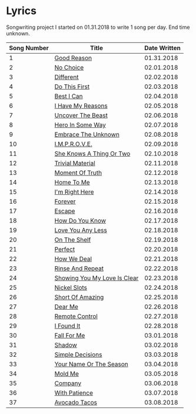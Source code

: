 # Lyrics
Songwriting project I started on 01.31.2018 to write 1 song per day. End time unknown.

| Song Number | Title | Date Written |
|---|---|---|
| 1 |[Good Reason](https://github.com/thisislink/Lyrics/blob/master/Songs/GoodReason.txt)| 01.31.2018
| 2 |[No Choice](https://github.com/thisislink/Lyrics/blob/master/Songs/NoChoice.txt)| 02.01.2018
| 3 |[Different](https://github.com/thisislink/Lyrics/blob/master/Songs/Different.txt)| 02.02.2018
| 4 |[Do This First](https://github.com/thisislink/Lyrics/blob/master/Songs/DoThisFirst.txt)| 02.03.2018
| 5 |[Best I Can](https://github.com/thisislink/Lyrics/blob/master/Songs/BestICan.txt)| 02.04.2018
| 6 |[I Have My Reasons](https://github.com/thisislink/Lyrics/blob/master/Songs/IHaveMyReasons.txt)| 02.05.2018
| 7 |[Uncover The Beast](https://github.com/thisislink/Lyrics/blob/master/Songs/UncoverTheBeast.txt)| 02.06.2018
| 8 |[Hero In Some Way](https://github.com/thisislink/Lyrics/blob/master/Songs/HeroInSomeWay.txt)| 02.07.2018
| 9 |[Embrace The Unknown](https://github.com/thisislink/Lyrics/blob/master/Songs/EmbraceTheUnknown.txt)| 02.08.2018
| 10|[I.M.P.R.O.V.E.](https://github.com/thisislink/Lyrics/blob/master/Songs/I.M.P.R.O.V.E..txt)| 02.09.2018
| 11|[She Knows A Thing Or Two](https://github.com/thisislink/Lyrics/blob/master/Songs/SheKnowsAThingOrTwo.txt)| 02.10.2018
| 12|[Trivial Material](https://github.com/thisislink/Lyrics/blob/master/Songs/TrivialMaterial.txt)| 02.11.2018
| 13|[Moment Of Truth](https://github.com/thisislink/Lyrics/blob/master/Songs/MomentOfTruth.txt)| 02.12.2018
| 14|[Home To Me](https://github.com/thisislink/Lyrics/blob/master/Songs/HomeToMe.txt)| 02.13.2018
| 15|[I'm Right Here](https://github.com/thisislink/Lyrics/blob/master/Songs/ImRightHere.txt)| 02.14.2018
| 16|[Forever](https://github.com/thisislink/Lyrics/blob/master/Songs/Forever.txt)| 02.15.2018
| 17|[Escape](https://github.com/thisislink/Lyrics/blob/master/Songs/Escape.txt)| 02.16.2018
| 18|[How Do You Know](https://github.com/thisislink/Lyrics/blob/master/Songs/HowDoYouKnow.txt)| 02.17.2018
| 19|[Love You Any Less](https://github.com/thisislink/Lyrics/blob/master/Songs/LoveYouAnyLess.txt)| 02.18.2018
| 20|[On The Shelf](https://github.com/thisislink/Lyrics/blob/master/Songs/OnTheShelf.txt)| 02.19.2018
| 21|[Perfect](https://github.com/thisislink/Lyrics/blob/master/Songs/Perfect.txt)| 02.20.2018
| 22|[How We Deal](https://github.com/thisislink/Lyrics/blob/master/Songs/HowWeDeal.txt)| 02.21.2018
| 23|[Rinse And Repeat](https://github.com/thisislink/Lyrics/blob/master/Songs/RinseAndRepeat.txt)| 02.22.2018
| 24|[Showing You My Love Is Clear](https://github.com/thisislink/Lyrics/blob/master/Songs/ShowingYouMyLoveIsClear.txt)| 02.23.2018
| 25|[Nickel Slots](https://github.com/thisislink/Lyrics/blob/master/Songs/NickelSlots.txt)| 02.24.2018
| 26|[Short Of Amazing](https://github.com/thisislink/Lyrics/blob/master/Songs/ShortOfAmazing.txt)| 02.25.2018
| 27|[Dear Me](https://github.com/thisislink/Lyrics/blob/master/Songs/DearMe.txt)| 02.26.2018
| 28|[Remote Control](https://github.com/thisislink/Lyrics/blob/master/Songs/RemoteControl.txt)| 02.27.2018
| 29|[I Found It](https://github.com/thisislink/Lyrics/blob/master/Songs/IFoundIt.txt)| 02.28.2018
| 30|[Fall For Me](https://github.com/thisislink/Lyrics/blob/master/Songs/FallForMe.txt)| 03.01.2018
| 31|[Shadow](https://github.com/thisislink/Lyrics/blob/master/Songs/Shadow.txt)| 03.02.2018
| 32|[Simple Decisions](https://github.com/thisislink/Lyrics/blob/master/Songs/SimpleDecisions.txt)| 03.03.2018
| 33|[Your Name Or The Season](https://github.com/thisislink/Lyrics/blob/master/Songs/YourNameOrTheSeason.txt)| 03.04.2018
| 34|[Mold Me](https://github.com/thisislink/Lyrics/blob/master/Songs/MoldMe.txt)| 03.05.2018
| 35|[Company](https://github.com/thisislink/Lyrics/blob/master/Songs/Company.txt)| 03.06.2018
| 36|[With Patience](https://github.com/thisislink/Lyrics/blob/master/Songs/WithPatience.txt)| 03.07.2018
| 37|[Avocado Tacos](https://github.com/thisislink/Lyrics/blob/master/Songs/AvocadoTacos.txt)| 03.08.2018
